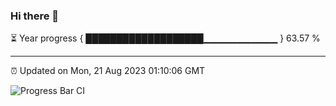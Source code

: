 ### Hi there 👋

⏳ Year progress { ███████████████████▁▁▁▁▁▁▁▁▁▁▁ } 63.57 %

---

⏰ Updated on Mon, 21 Aug 2023 01:10:06 GMT

![Progress Bar CI](https://github.com/ZhaoGui/ZhaoGui/workflows/Progress%20Bar%20CI/badge.svg)
